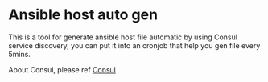 # Ansible host auto gen
This is a tool for generate ansible host file automatic by using Consul service discovery, you can put it into an cronjob that help you gen file every 5mins.

About Consul, please ref [Consul](https://www.consul.io/)
